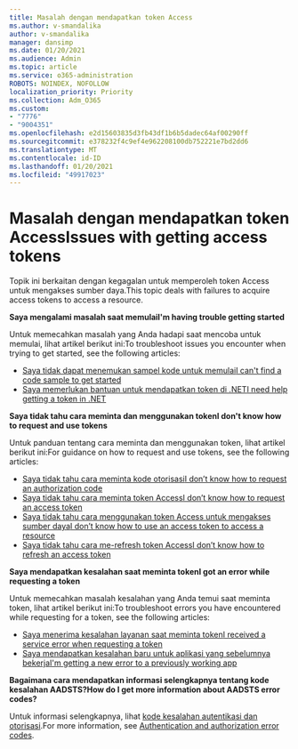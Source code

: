 ```yaml
---
title: Masalah dengan mendapatkan token Access
ms.author: v-smandalika
author: v-smandalika
manager: dansimp
ms.date: 01/20/2021
ms.audience: Admin
ms.topic: article
ms.service: o365-administration
ROBOTS: NOINDEX, NOFOLLOW
localization_priority: Priority
ms.collection: Adm_O365
ms.custom:
- "7776"
- "9004351"
ms.openlocfilehash: e2d15603835d3fb43df1b6b5dadec64af00290ff
ms.sourcegitcommit: e378232f4c9ef4e962208100db752221e7bd2dd6
ms.translationtype: MT
ms.contentlocale: id-ID
ms.lasthandoff: 01/20/2021
ms.locfileid: "49917023"
---
```

# <a name="issues-with-getting-access-tokens"></a><span data-ttu-id="8b104-102">Masalah dengan mendapatkan token Access</span><span class="sxs-lookup"><span data-stu-id="8b104-102">Issues with getting access tokens</span></span>

<span data-ttu-id="8b104-103">Topik ini berkaitan dengan kegagalan untuk memperoleh token Access untuk mengakses sumber daya.</span><span class="sxs-lookup"><span data-stu-id="8b104-103">This topic deals with failures to acquire access tokens to access a resource.</span></span>

<span data-ttu-id="8b104-104">**Saya mengalami masalah saat memulai**</span><span class="sxs-lookup"><span data-stu-id="8b104-104">**I'm having trouble getting started**</span></span>

<span data-ttu-id="8b104-105">Untuk memecahkan masalah yang Anda hadapi saat mencoba untuk memulai, lihat artikel berikut ini:</span><span class="sxs-lookup"><span data-stu-id="8b104-105">To troubleshoot issues you encounter when trying to get started, see the following articles:</span></span>

- [<span data-ttu-id="8b104-106">Saya tidak dapat menemukan sampel kode untuk memulai</span><span class="sxs-lookup"><span data-stu-id="8b104-106">I can't find a code sample to get started</span></span>](https://docs.microsoft.com/azure/active-directory/develop/sample-v2-code) 
- [<span data-ttu-id="8b104-107">Saya memerlukan bantuan untuk mendapatkan token di .NET</span><span class="sxs-lookup"><span data-stu-id="8b104-107">I need help getting a token in .NET</span></span>](https://docs.microsoft.com/azure/active-directory/develop/authentication-flows-app-scenarios)

<span data-ttu-id="8b104-108">**Saya tidak tahu cara meminta dan menggunakan token**</span><span class="sxs-lookup"><span data-stu-id="8b104-108">**I don't know how to request and use tokens**</span></span>

<span data-ttu-id="8b104-109">Untuk panduan tentang cara meminta dan menggunakan token, lihat artikel berikut ini:</span><span class="sxs-lookup"><span data-stu-id="8b104-109">For guidance on how to request and use tokens, see the following articles:</span></span>

- [<span data-ttu-id="8b104-110">Saya tidak tahu cara meminta kode otorisasi</span><span class="sxs-lookup"><span data-stu-id="8b104-110">I don’t know how to request an authorization code</span></span>](https://docs.microsoft.com/azure/active-directory/develop/v2-oauth2-auth-code-flow#request-an-authorization-code) 
- [<span data-ttu-id="8b104-111">Saya tidak tahu cara meminta token Access</span><span class="sxs-lookup"><span data-stu-id="8b104-111">I don’t know how to request an access token</span></span>](https://docs.microsoft.com/azure/active-directory/develop/v2-oauth2-auth-code-flow#use-the-authorization-code-to-request-an-access-token) 
- [<span data-ttu-id="8b104-112">Saya tidak tahu cara menggunakan token Access untuk mengakses sumber daya</span><span class="sxs-lookup"><span data-stu-id="8b104-112">I don’t know how to use an access token to access a resource</span></span>](https://docs.microsoft.com/azure/active-directory/develop/v2-oauth2-auth-code-flow#use-the-access-token-to-access-the-resource) 
- [<span data-ttu-id="8b104-113">Saya tidak tahu cara me-refresh token Access</span><span class="sxs-lookup"><span data-stu-id="8b104-113">I don’t know how to refresh an access token</span></span>](https://docs.microsoft.com/azure/active-directory/develop/v2-oauth2-auth-code-flow#refreshing-the-access-tokens)

<span data-ttu-id="8b104-114">**Saya mendapatkan kesalahan saat meminta token**</span><span class="sxs-lookup"><span data-stu-id="8b104-114">**I got an error while requesting a token**</span></span>

<span data-ttu-id="8b104-115">Untuk memecahkan masalah kesalahan yang Anda temui saat meminta token, lihat artikel berikut ini:</span><span class="sxs-lookup"><span data-stu-id="8b104-115">To troubleshoot errors you have encountered while requesting for a token, see the following articles:</span></span>

- [<span data-ttu-id="8b104-116">Saya menerima kesalahan layanan saat meminta token</span><span class="sxs-lookup"><span data-stu-id="8b104-116">I received a service error when requesting a token</span></span>](https://docs.microsoft.com/azure/active-directory/develop/reference-aadsts-error-codes) 
- [<span data-ttu-id="8b104-117">Saya mendapatkan kesalahan baru untuk aplikasi yang sebelumnya bekerja</span><span class="sxs-lookup"><span data-stu-id="8b104-117">I'm getting a new error to a previously working app</span></span>](https://docs.microsoft.com/azure/active-directory/develop/reference-breaking-changes)

<span data-ttu-id="8b104-118">**Bagaimana cara mendapatkan informasi selengkapnya tentang kode kesalahan AADSTS?**</span><span class="sxs-lookup"><span data-stu-id="8b104-118">**How do I get more information about AADSTS error codes?**</span></span>

<span data-ttu-id="8b104-119">Untuk informasi selengkapnya, lihat [kode kesalahan autentikasi dan otorisasi](https://docs.microsoft.com/azure/active-directory/develop/reference-aadsts-error-codes).</span><span class="sxs-lookup"><span data-stu-id="8b104-119">For more information, see [Authentication and authorization error codes](https://docs.microsoft.com/azure/active-directory/develop/reference-aadsts-error-codes).</span></span>





